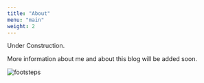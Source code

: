 ```yaml
---
title: "About"
menu: "main"
weight: 2
---
```


Under Construction. 

More information about me and about this blog will be added soon.

![footsteps](/images/icon_steps_bg_white_landscape_walking.png)
